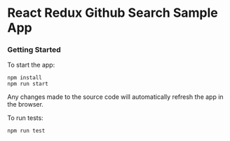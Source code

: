 # React Redux Github Search Sample App

### Getting Started
To start the app: 

```
npm install
npm run start
```
Any changes made to the source code will automatically refresh the app in the 
browser.

To run tests:

```
npm run test
```



